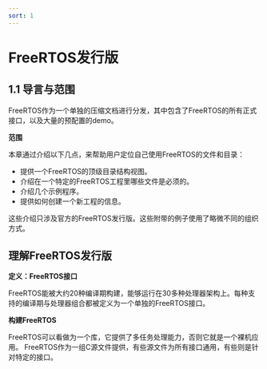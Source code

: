 ```yaml
---
sort: 1
---
```


# FreeRTOS发行版

## 1.1 导言与范围

FreeRTOS作为一个单独的压缩文档进行分发，其中包含了FreeRTOS的所有正式接口，以及大量的预配置的demo。

**范围**

本章通过介绍以下几点，来帮助用户定位自己使用FreeRTOS的文件和目录：

- 提供一个FreeRTOS的顶级目录结构视图。
- 介绍在一个特定的FreeRTOS工程里哪些文件是必须的。
- 介绍几个示例程序。
- 提供如何创建一个新工程的信息。

这些介绍只涉及官方的FreeRTOS发行版。这些附带的例子使用了略微不同的组织方式。

## 理解FreeRTOS发行版

**定义：FreeRTOS接口**

FreeRTOS能被大约20种编译期构建，能够运行在30多种处理器架构上。每种支持的编译期与处理器组合都被定义为一个单独的FreeRTOS接口。

**构建FreeRTOS**

FreeRTOS可以看做为一个库，它提供了多任务处理能力，否则它就是一个裸机应用。
FreeRTOS作为一组C源文件提供，有些源文件为所有接口通用，有些则是针对特定的接口。